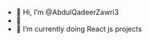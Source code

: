 - 👋 Hi, I’m @AbdulQadeerZawri3
- 👀 
- 🌱 I’m currently doing React js projects
<!---
AbdulQadeerZawri3/AbdulQadeerZawri3 is a ✨ special ✨ repository because its `README.md` (this file) appears on your GitHub profile.
You can click the Preview link to take a look at your changes.
--->

